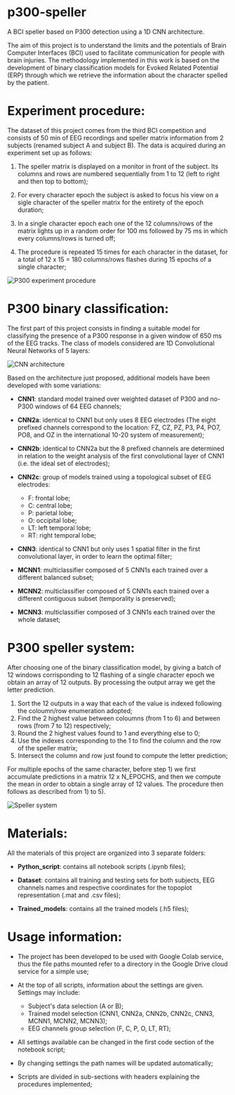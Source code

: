 # p300-speller
A BCI speller based on P300 detection using a 1D CNN architecture.

The aim of this project is to understand the limits and the potentials of Brain Computer Interfaces (BCI) used to facilitate communication for people with brain injuries. The methodology implemented in this work is based on the development of binary classification models for Evoked Related Potential (ERP) through which we retrieve the information about the character spelled by the patient.

# Experiment procedure:

The dataset of this project comes from the third BCI competition and consists of 50 min of EEG recordings and speller matrix information from 2 subjects (renamed subject A and subject B). The data is acquired during an experiment set up as follows:

1) The speller matrix is displayed on a monitor in front of the subject. Its columns and rows are numbered sequentially from 1 to 12 (left to right and then top to bottom);

2) For every character epoch the subject is asked to focus his view on a sigle character of the speller matrix for the entirety of the epoch duration;

3) In a single character epoch each one of the 12 columns/rows of the matrix lights up in a random order for 100 ms followed by 75 ms in which every columns/rows is turned off;

4) The procedure is repeated 15 times for each character in the dataset, for a total of 12 x 15 = 180 columns/rows flashes during 15 epochs of a single character;

![P300 experiment procedure](https://gualor.github.com/p300-speller/images/p300-experiment.png)

# P300 binary classification:

The first part of this project consists in finding a suitable model for classifying the presence of a P300 response in a given window of 650 ms of the EEG tracks. The class of models considered are 1D Convolutional Neural Networks of 5 layers: 

![CNN architecture](https://gualor.github.com/p300-speller/images/cnn-architecture.jpg)

Based on the architecture just proposed, additional models have been developed with some variations:

- **CNN1**: standard model trained over weighted dataset of P300 and no-P300 windows of 64 EEG channels;

- **CNN2a**: identical to CNN1 but only uses 8 EEG electrodes (The eight prefixed channels correspond to the location: FZ, CZ, PZ, P3, P4, PO7, PO8, and OZ in the international 10-20 system of measurement);

- **CNN2b**: identical to CNN2a but the 8 prefixed channels are determined in relation to the weight analysis of the first convolutional layer of CNN1 (i.e. the ideal set of electrodes);

- **CNN2c**: group of models trained using a topological subset of EEG electrodes:
	- F: frontal lobe;
	- C: central lobe;
	- P: parietal lobe;
	- O: occipital lobe;
	- LT: left temporal lobe;
	- RT: right temporal lobe;
	
- **CNN3**: identical to CNN1 but only uses 1 spatial filter in the first convolutional layer, in order to learn the optimal filter;

- **MCNN1**: multiclassifier composed of 5 CNN1s each trained over a different balanced subset;

- **MCNN2**: multiclassifier composed of 5 CNN1s each trained over a different contiguous subset (temporality is preserved);

- **MCNN3**: multiclassifier composed of 3 CNN1s each trained over the whole dataset;

# P300 speller system:

After choosing one of the binary classification model, by giving a batch of 12 windows corrisponding to 12 flashing of a single character epoch we obtain an array of 12 outputs. By processing the output array we get the letter prediction.
1) Sort the 12 outputs in a way that each of the value is indexed following the coloumn/row enumeration adopted;
2) Find the 2 highest value between coloumns (from 1 to 6) and between rows (from 7 to 12) respectively;
3) Round the 2 highest values found to 1 and everything else to 0;
4) Use the indexes corresponding to the 1 to find the column and the row of the speller matrix;
5) Intersect the column and row just found to compute the letter prediction;

For multiple epochs of the same character, before step 1) we first accumulate predictions in a matrix 12 x N_EPOCHS, and then we compute the mean in order to obtain a single array of 12 values. The procedure then follows as described from 1) to 5).

![Speller system](https://gualor.github.com/p300-speller/images/speller-system.png)

# Materials:
All the materials of this project are organized into 3 separate folders:

- **Python_script**: contains all notebook scripts (.ipynb files);

- **Dataset**: contains all training and testing sets for both subjects, EEG channels names and respective coordinates for the topoplot representation (.mat and .csv files);

- **Trained_models**: contains all the trained models (.h5 files);

# Usage information:
- The project has been developed to be used with Google Colab service, thus the file paths mounted refer to a directory in the Google Drive cloud service for a simple use;

- At the top of all scripts, information about the settings are given. Settings may include:
	- Subject's data selection (A or B);
	- Trained model selection (CNN1, CNN2a, CNN2b, CNN2c, CNN3, MCNN1, MCNN2, MCNN3);
	- EEG channels group selection (F, C, P, O, LT, RT);
	
- All settings available can be changed in the first code section of the notebook script;

- By changing settings the path names will be updated automatically;

- Scripts are divided in sub-sections with headers explaining the procedures implemented;
